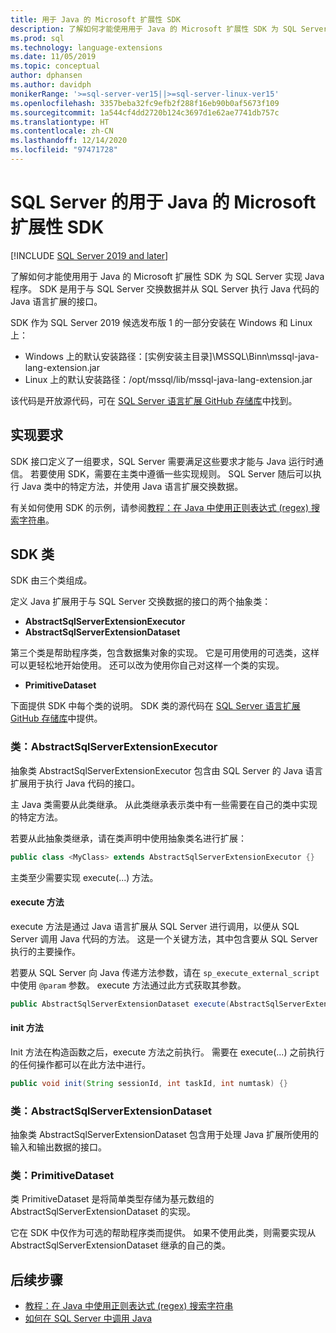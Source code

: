 ```yaml
---
title: 用于 Java 的 Microsoft 扩展性 SDK
description: 了解如何才能使用用于 Java 的 Microsoft 扩展性 SDK 为 SQL Server 实现 Java 程序。
ms.prod: sql
ms.technology: language-extensions
ms.date: 11/05/2019
ms.topic: conceptual
author: dphansen
ms.author: davidph
monikerRange: '>=sql-server-ver15||>=sql-server-linux-ver15'
ms.openlocfilehash: 3357beba32fc9efb2f288f16eb90b0af5673f109
ms.sourcegitcommit: 1a544cf4dd2720b124c3697d1e62ae7741db757c
ms.translationtype: HT
ms.contentlocale: zh-CN
ms.lasthandoff: 12/14/2020
ms.locfileid: "97471728"
---
```

# <a name="microsoft-extensibility-sdk-for-java-for-sql-server"></a>SQL Server 的用于 Java 的 Microsoft 扩展性 SDK
[!INCLUDE [SQL Server 2019 and later](../../includes/applies-to-version/sqlserver2019.md)]

了解如何才能使用用于 Java 的 Microsoft 扩展性 SDK 为 SQL Server 实现 Java 程序。 SDK 是用于与 SQL Server 交换数据并从 SQL Server 执行 Java 代码的 Java 语言扩展的接口。

SDK 作为 SQL Server 2019 候选发布版 1 的一部分安装在 Windows 和 Linux 上：

+ Windows 上的默认安装路径：[实例安装主目录]\MSSQL\Binn\mssql-java-lang-extension.jar
+ Linux 上的默认安装路径：/opt/mssql/lib/mssql-java-lang-extension.jar

该代码是开放源代码，可在 [SQL Server 语言扩展 GitHub 存储库](https://github.com/microsoft/sql-server-language-extensions)中找到。

## <a name="implementation-requirements"></a>实现要求

SDK 接口定义了一组要求，SQL Server 需要满足这些要求才能与 Java 运行时通信。 若要使用 SDK，需要在主类中遵循一些实现规则。 SQL Server 随后可以执行 Java 类中的特定方法，并使用 Java 语言扩展交换数据。

有关如何使用 SDK 的示例，请参阅[教程：在 Java 中使用正则表达式 (regex) 搜索字符串](../tutorials/search-for-string-using-regular-expressions-in-java.md)。

## <a name="sdk-classes"></a>SDK 类

SDK 由三个类组成。

定义 Java 扩展用于与 SQL Server 交换数据的接口的两个抽象类：

- **AbstractSqlServerExtensionExecutor**
- **AbstractSqlServerExtensionDataset**

第三个类是帮助程序类，包含数据集对象的实现。 它是可用使用的可选类，这样可以更轻松地开始使用。 还可以改为使用你自己对这样一个类的实现。

- **PrimitiveDataset**

下面提供 SDK 中每个类的说明。 SDK 类的源代码在 [SQL Server 语言扩展 GitHub 存储库](https://github.com/microsoft/sql-server-language-extensions/tree/master/language-extensions/java/sdk)中提供。

### <a name="class-abstractsqlserverextensionexecutor"></a>类：AbstractSqlServerExtensionExecutor

抽象类 AbstractSqlServerExtensionExecutor 包含由 SQL Server 的 Java 语言扩展用于执行 Java 代码的接口。

主 Java 类需要从此类继承。 从此类继承表示类中有一些需要在自己的类中实现的特定方法。

若要从此抽象类继承，请在类声明中使用抽象类名进行扩展：

```java
public class <MyClass> extends AbstractSqlServerExtensionExecutor {}
```

主类至少需要实现 execute(...) 方法。

#### <a name="method-execute"></a>execute 方法

execute 方法是通过 Java 语言扩展从 SQL Server 进行调用，以便从 SQL Server 调用 Java 代码的方法。 这是一个关键方法，其中包含要从 SQL Server 执行的主要操作。

若要从 SQL Server 向 Java 传递方法参数，请在 `sp_execute_external_script` 中使用 `@param` 参数。 execute 方法通过此方式获取其参数。

```java
public AbstractSqlServerExtensionDataset execute(AbstractSqlServerExtensionDataset input, LinkedHashMap<String, Object> params)  {}
```

#### <a name="method-init"></a>init 方法

Init 方法在构造函数之后，execute 方法之前执行。 需要在 execute(...) 之前执行的任何操作都可以在此方法中进行。

```java
public void init(String sessionId, int taskId, int numtask) {}
```

### <a name="class-abstractsqlserverextensiondataset"></a>类：AbstractSqlServerExtensionDataset

抽象类 AbstractSqlServerExtensionDataset 包含用于处理 Java 扩展所使用的输入和输出数据的接口。


### <a name="class-primitivedataset"></a>类：PrimitiveDataset

类 PrimitiveDataset 是将简单类型存储为基元数组的 AbstractSqlServerExtensionDataset 的实现。

它在 SDK 中仅作为可选的帮助程序类而提供。 如果不使用此类，则需要实现从 AbstractSqlServerExtensionDataset 继承的自己的类。  

## <a name="next-steps"></a>后续步骤

+ [教程：在 Java 中使用正则表达式 (regex) 搜索字符串](../tutorials/search-for-string-using-regular-expressions-in-java.md)
+ [如何在 SQL Server 中调用 Java](call-java-from-sql.md)
